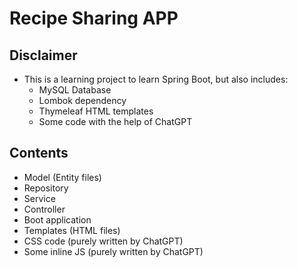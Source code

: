 # Recipe Sharing APP

## Disclaimer
  - This is a learning project to learn Spring Boot, but also includes:
      - MySQL Database
      - Lombok dependency
      - Thymeleaf HTML templates
      - Some code with the help of ChatGPT

## Contents
- Model (Entity files)
- Repository
- Service
- Controller
- Boot application
- Templates (HTML files)
- CSS code (purely written by ChatGPT)
- Some inline JS  (purely written by ChatGPT)
